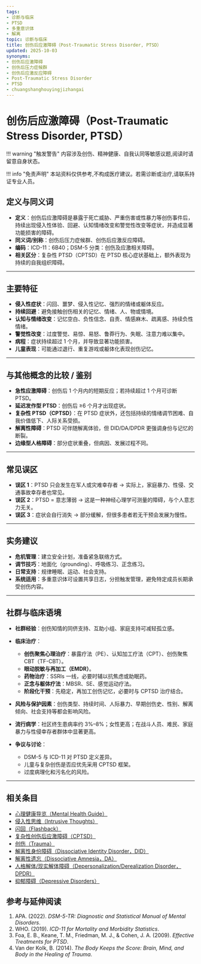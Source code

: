 ```yaml
---
tags:
- 诊断与临床
- PTSD
- 多重意识体
- 解离
topic: 诊断与临床
title: 创伤后应激障碍（Post-Traumatic Stress Disorder, PTSD）
updated: 2025-10-03
synonyms:
- 创伤后应激障碍
- 创伤后压力症候群
- 创伤后应激反应障碍
- Post-Traumatic Stress Disorder
- PTSD
- chuangshanghouyingjizhangai
---
```


# 创伤后应激障碍（Post-Traumatic Stress Disorder, PTSD）

!!! warning "触发警告"
    内容涉及创伤、精神健康、自我认同等敏感议题,阅读时请留意自身状态。

!!! info "免责声明"
    本站资料仅供参考,不构成医疗建议。若需诊断或治疗,请联系持证专业人员。

## 定义与同义词

- **定义**：创伤后应激障碍是暴露于死亡威胁、严重伤害或性暴力等创伤事件后，持续出现侵入性体验、回避、认知情绪改变和警觉性改变等症状，并造成显著功能损害的障碍。
- **同义词/别称**：创伤后压力症候群、创伤后应激反应障碍。
- **编码**：ICD-11：6B40；DSM-5 分类：创伤及应激相关障碍。
- **相关区分**：复杂性 PTSD（CPTSD）在 PTSD 核心症状基础上，额外表现为持续的自我组织障碍。

---

## 主要特征

- **侵入性症状**：闪回、噩梦、侵入性记忆、强烈的情绪或躯体反应。
- **持续回避**：避免接触创伤相关的记忆、情绪、人、物或情境。
- **认知与情绪改变**：记忆空白、负性信念、自责、情感麻木、疏离感、持续负性情绪。
- **警觉性改变**：过度警觉、易惊、易怒、鲁莽行为、失眠、注意力难以集中。
- **病程**：症状持续超过 1 个月，并导致显著功能损害。
- **儿童表现**：可能通过退行、重复游戏或躯体化表现创伤记忆。

---

## 与其他概念的比较 / 鉴别

- **急性应激障碍**：创伤后 1 个月内的短期反应；若持续超过 1 个月可诊断 PTSD。
- **延迟发作型 PTSD**：创伤后 ≥6 个月才出现症状。
- **复杂性 PTSD（CPTSD）**：在 PTSD 症状外，还包括持续的情绪调节困难、自我价值低下、人际关系受损。
- **解离性障碍**：PTSD 可伴随解离体验，但 DID/DA/DPDR 更强调身份与记忆的断裂。
- **边缘型人格障碍**：部分症状重叠，但病因、发展过程不同。

---

## 常见误区

- **误区 1**：PTSD 只会发生在军人或灾难幸存者 → 实际上，家庭暴力、性侵、交通事故幸存者也常见。
- **误区 2**：PTSD = 意志薄弱 → 这是一种神经心理学可测量的障碍，与个人意志力无关。
- **误区 3**：症状会自行消失 → 部分缓解，但很多患者若无干预会发展为慢性。

---

## 实务建议

- **危机管理**：建立安全计划，准备紧急联络方式。
- **调节技巧**：地面化（grounding）、呼吸练习、正念练习。
- **日常支持**：规律睡眠、运动、社会支持。
- **系统适用**：多重意识体可设置共享日志，分担触发管理，避免特定成员长期承受创伤内容。

---

## 社群与临床语境

- **社群经验**：创伤知情的同侪支持、互助小组、家庭支持可减轻孤立感。
- **临床治疗**：

  - **创伤聚焦心理治疗**：暴露疗法（PE）、认知加工疗法（CPT）、创伤聚焦 CBT（TF-CBT）。
  - **眼动脱敏与再加工（EMDR）**。
  - **药物治疗**：SSRIs 一线，必要时辅以抗焦虑或助眠药。
  - **正念与躯体疗法**：MBSR、SE、感觉运动疗法。
  - **阶段化干预**：先稳定，再加工创伤记忆，必要时与 CPTSD 治疗结合。

- **风险与保护因素**：创伤类型、持续时间、人际暴力、早期创伤史、性别、解离倾向、社会支持等都会影响风险。
- **流行病学**：社区终生患病率约 3%–8%；女性更高；在战斗人员、难民、家庭暴力与性侵幸存者群体中显著更高。
- **争议与讨论**：

  - DSM-5 与 ICD-11 对 PTSD 定义差异。
  - 儿童与复杂创伤是否应优先采用 CPTSD 框架。
  - 过度病理化和污名化的风险。

---

## 相关条目

- [心理健康导览（Mental Health Guide）](/entries/Mental-Health-Guide.md)
- [侵入性思维（Intrusive Thoughts）](/entries/Intrusive-Thoughts.md)
- [闪回（Flashback）](/entries/Flashback.md)
- [复杂性创伤后应激障碍（CPTSD）](/entries/CPTSD.md)
- [创伤（Trauma）](/entries/Trauma.md)
- [解离性身份障碍（Dissociative Identity Disorder，DID）](/entries/DID.md)
- [解离性遗忘（Dissociative Amnesia，DA）](/entries/Dissociative-Amnesia-DA.md)
- [人格解体/现实解体障碍（Depersonalization/Derealization Disorder，DPDR）](/entries/Depersonalization-Derealization-Disorder-DPDR.md)
- [抑郁障碍（Depressive Disorders）](/entries/Depressive-Disorders.md)

## 参考与延伸阅读

1. APA. (2022). _DSM-5-TR: Diagnostic and Statistical Manual of Mental Disorders_.
2. WHO. (2019). _ICD-11 for Mortality and Morbidity Statistics_.
3. Foa, E. B., Keane, T. M., Friedman, M. J., & Cohen, J. A. (2009). _Effective Treatments for PTSD_.
4. Van der Kolk, B. (2014). _The Body Keeps the Score: Brain, Mind, and Body in the Healing of Trauma_.
